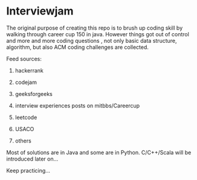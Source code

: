 Interviewjam
============

The original purpose of creating this repo is to brush up coding skill by walking through
career cup 150 in java. However things got out of control and more and more coding questions
, not only basic data structure, algorithm, but also ACM coding challenges are collected.

Feed sources:

1. hackerrank

2. codejam

3. geeksforgeeks

4. interview experiences posts on mitbbs/Careercup

5. leetcode

6. USACO

7. others

Most of solutions are in Java and some are in Python.
C/C++/Scala will be introduced later on...

Keep practicing...
